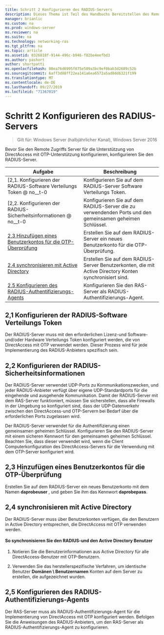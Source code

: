 ```yaml
---
title: Schritt 2 Konfigurieren des RADIUS-Servers
description: Dieses Thema ist Teil des Handbuchs Bereitstellen des Remote Zugriffs mit OTP-Authentifizierung in Windows Server 2016.
manager: brianlic
ms.custom: na
ms.prod: windows-server
ms.reviewer: na
ms.suite: na
ms.technology: networking-ras
ms.tgt_pltfrm: na
ms.topic: article
ms.assetid: 0326818f-9144-496c-b946-f82be4eefbd3
ms.author: pashort
author: shortpatti
ms.openlocfilehash: 00ea76d6995f875e509a3bc9ef0bab3d2689c52b
ms.sourcegitcommit: 6aff3d88ff22ea141a6ea6572a5ad8dd6321f199
ms.translationtype: MT
ms.contentlocale: de-DE
ms.lasthandoff: 09/27/2019
ms.locfileid: "71367019"
---
```

# <a name="step-2-configure-the-radius-server"></a>Schritt 2 Konfigurieren des RADIUS-Servers

>Gilt für: Windows Server (halbjährlicher Kanal), Windows Server 2016

Bevor Sie den Remote Zugriffs Server für die Unterstützung von DirectAccess mit OTP-Unterstützung konfigurieren, konfigurieren Sie den RADIUS-Server.  
  
|Aufgabe|Beschreibung|  
|----|--------|  
|[2,1. Konfigurieren der RADIUS-Software Verteilungs Token @ no__t-0|Konfigurieren Sie auf dem RADIUS-Server Software Verteilungs Token.|  
|[2,2. Konfigurieren der RADIUS-Sicherheitsinformationen @ no__t-0|Konfigurieren Sie auf dem RADIUS-Server die zu verwendenden Ports und den gemeinsamen geheimen Schlüssel.|  
|[2,3 Hinzufügen eines Benutzerkontos für die OTP-Überprüfung](#BKMK_Probe)|Erstellen Sie auf dem RADIUS-Server ein neues Benutzerkonto für die OTP-Überprüfung.|  
|[2,4 synchronisieren mit Active Directory](#BKMK_Active)|Erstellen Sie auf dem RADIUS-Server Benutzerkonten, die mit Active Directory Konten synchronisiert sind.|  
|[2,5 Konfigurieren des RADIUS-Authentifizierungs-Agents](#BKMK_AuthAgent)|Konfigurieren Sie den RAS-Server als RADIUS-Authentifizierungs-Agent.|  
  
## <a name="BKMK_1.1"></a>2,1 Konfigurieren der RADIUS-Software Verteilungs Token  
Der RADIUS-Server muss mit den erforderlichen Lizenz-und Software-und/oder Hardware Verteilungs Token konfiguriert werden, die von DirectAccess mit OTP verwendet werden. Dieser Prozess wird für jede Implementierung des RADIUS-Anbieters spezifisch sein.  
  
## <a name="BKMK_1.2"></a>2,2 Konfigurieren der RADIUS-Sicherheitsinformationen  
Der RADIUS-Server verwendet UDP-Ports zu Kommunikationszwecken, und jeder RADIUS-Anbieter verfügt über eigene UDP-Standardports für die eingehende und ausgehende Kommunikation. Damit der RADIUS-Server mit dem RAS-Server funktioniert, müssen Sie sicherstellen, dass alle Firewalls in der Umgebung so konfiguriert sind, dass der UDP-Datenverkehr zwischen den DirectAccess-und OTP-Servern bei Bedarf über die erforderlichen Ports zugelassen wird.  
  
Der RADIUS-Server verwendet für die Authentifizierung einen gemeinsamen geheimen Schlüssel. Konfigurieren Sie den RADIUS-Server mit einem sicheren Kennwort für den gemeinsamen geheimen Schlüssel. Beachten Sie, dass dieser verwendet wird, wenn die Client Computerkonfiguration des DirectAccess-Servers für die Verwendung mit dem OTP-Server konfiguriert wird.  
  
## <a name="BKMK_Probe"></a>2,3 Hinzufügen eines Benutzerkontos für die OTP-Überprüfung  
Erstellen Sie auf dem RADIUS-Server ein neues Benutzerkonto mit dem Namen **daprobeuser** , und geben Sie ihm das Kennwort **daprobepass**.  
  
## <a name="BKMK_Active"></a>2,4 synchronisieren mit Active Directory  
Der RADIUS-Server muss über Benutzerkonten verfügen, die den Benutzern in Active Directory entsprechen, die DirectAccess mit OTP verwenden werden.  
  
#### <a name="to-synchronize-the-radius-and-active-directory-users"></a>So synchronisieren Sie den RADIUS-und den Active Directory Benutzer  
  
1.  Notieren Sie die Benutzerinformationen aus Active Directory für alle DirectAccess-Benutzer mit OTP-Benutzern.  
  
2.  Verwenden Sie das herstellerspezifische Verfahren, um identische Benutzer **Domänen \ Benutzernamen** Konten auf dem Server zu erstellen, die aufgezeichnet wurden.  
  
## <a name="BKMK_AuthAgent"></a>2,5 Konfigurieren des RADIUS-Authentifizierungs-Agents  
Der RAS-Server muss als RADIUS-Authentifizierungs-Agent für die Implementierung von DirectAccess mit OTP konfiguriert werden. Befolgen Sie die Anweisungen des RADIUS-Anbieters, um den RAS-Server als RADIUS-Authentifizierungs-Agent zu konfigurieren.  
  


